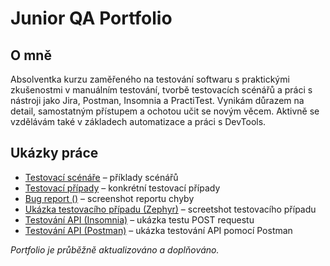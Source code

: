 # Junior QA Portfolio

## O mně
Absolventka kurzu zaměřeného na testování softwaru s praktickými zkušenostmi v manuálním testování, tvorbě testovacích scénářů a práci s nástroji jako Jira, Postman, Insomnia a PractiTest. Vynikám důrazem na detail, samostatným přístupem a ochotou učit se novým věcem. Aktivně se vzdělávám také v základech automatizace a práci s DevTools.

## Ukázky práce
- [Testovací scénáře](files/Test_scenarios.md) – příklady scénářů  
- [Testovací případy](files/Test_cases.md) – konkrétní testovací případy
- [Bug report ()](images/Jira_bug.png) – screenshot reportu chyby  
- [Ukázka testovacího případu (Zephyr)](files/Jira_Test_Case.md) – screetshot testovacího případu
- [Testování API (Insomnia)](files/Insomnia_POST_OK.md) – ukázka testu POST requestu
- [Testování API (Postman)](files/API_Postman.md) – ukázka testování API pomocí Postman

*Portfolio je průběžně aktualizováno a doplňováno.*
